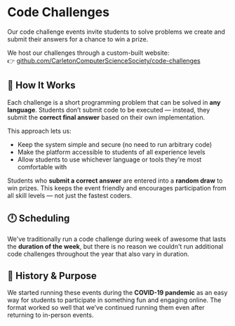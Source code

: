 # Code Challenges

Our code challenge events invite students to solve problems we create and submit their answers for a chance to win a prize.

We host our challenges through a custom-built website:  
👉 [github.com/CarletonComputerScienceSociety/code-challenges](https://github.com/CarletonComputerScienceSociety/code-challenges)

## 🧩 How It Works

Each challenge is a short programming problem that can be solved in **any language**. Students don’t submit code to be executed — instead, they submit the **correct final answer** based on their own implementation.

This approach lets us:

- Keep the system simple and secure (no need to run arbitrary code)
- Make the platform accessible to students of all experience levels
- Allow students to use whichever language or tools they're most comfortable with

Students who **submit a correct answer** are entered into a **random draw** to win prizes. This keeps the event friendly and encourages participation from all skill levels — not just the fastest coders.

## 🕛 Scheduling

We've traditionally run a code challenge during week of awesome that lasts the **duration of the week**, but there is no reason we couldn't run additional code challenges throughout the year that also vary in duration.

## 🎉 History & Purpose

We started running these events during the **COVID-19 pandemic** as an easy way for students to participate in something fun and engaging online. The format worked so well that we’ve continued running them even after returning to in-person events.
